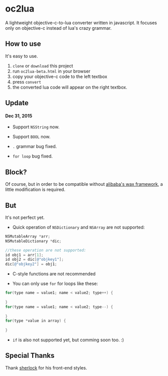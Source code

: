 # oc2lua

A lightweight objective-c-to-lua converter written in javascript. It focuses only on objective-c instead of lua's crazy grammar.

How to use
----------

It's easy to use.

1. `clone` or `download` this project
2. run `oc2lua-beta.html` in your browser
3. copy your objective-c code to the left textbox
4. press `convert`
5. the converted lua code will appear on the right textbox.

Update
----------

#### Dec 31, 2015

* Support `NSString` now.

* Support `BOOL` now.

* `.` grammar bug fixed.

* `for loop` bug fixed.

Block?
----------

Of course, but in order to be compatible without [alibaba's wax framework](http://github.com/alibaba/wax), a little modification is required.

But
----------
It's not perfect yet.

* Quick operation of `NSDictionary` and `NSArray` are not supported:

``` objective-c
NSMutableArray *arr;
NSMutableDictionary *dic;

//these operation are not supported:
id obj1 = arr[1];
id obj2 = dic[@"objkey1"];
dic[@"objkey2"] = obj1;
```

* C-style functions are not recommended

* You can only use `for` for loops like these:

``` objective-c
for(type name = value1; name < value2; type++) {
	
}
for(type name = value1; name < value2; type--) {
	
}
for(type *value in array) {
	
}
```

* `if` is also not supported yet, but comming soon too. :)

Special Thanks
----------
Thank [sherlock](https://github.com/sherlock917/node-online) for his front-end styles.